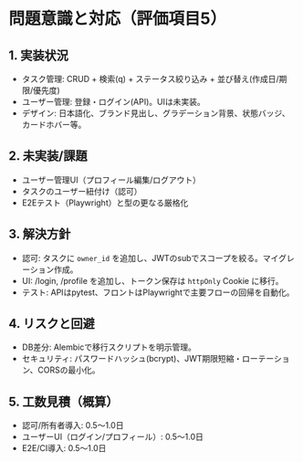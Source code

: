 # 問題意識と対応（評価項目5）

## 1. 実装状況
- タスク管理: CRUD + 検索(q) + ステータス絞り込み + 並び替え(作成日/期限/優先度)
- ユーザー管理: 登録・ログイン(API)。UIは未実装。
- デザイン: 日本語化、ブランド見出し、グラデーション背景、状態バッジ、カードホバー等。

## 2. 未実装/課題
- ユーザー管理UI（プロフィール編集/ログアウト）
- タスクのユーザー紐付け（認可）
- E2Eテスト（Playwright）と型の更なる厳格化

## 3. 解決方針
- 認可: タスクに `owner_id` を追加し、JWTのsubでスコープを絞る。マイグレーション作成。
- UI: /login, /profile を追加し、トークン保存は `httpOnly` Cookie に移行。
- テスト: APIはpytest、フロントはPlaywrightで主要フローの回帰を自動化。

## 4. リスクと回避
- DB差分: Alembicで移行スクリプトを明示管理。
- セキュリティ: パスワードハッシュ(bcrypt)、JWT期限短縮・ローテーション、CORSの最小化。

## 5. 工数見積（概算）
- 認可/所有者導入: 0.5〜1.0日
- ユーザーUI（ログイン/プロフィール）: 0.5〜1.0日
- E2E/CI導入: 0.5〜1.0日


